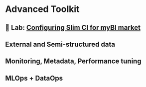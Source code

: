 # Advanced Toolkit

<!-- Изучим сложные и продвинутые фишки в работе с Хранилищем Данных: 
Настроим мониторинг и сбор ключевых метрик Хранилища Данных.
Задействуем возможности тесной работы с Data Lake (External Data) и полу-структурированными данными.
Найдем точки сопрокосновения с Data Scientists, проведем обзор возможностей современных СУБД в сфере распределенного ML. -->

## 🚀 Lab: [Configuring Slim CI for myBI market](https://github.com/kzzzr/mybi-dbt-showcase)

<!-- - Configuring CI + CD, --state and --defer -->
## External and Semi-structured data

<!-- - Querying semistructured data: navigation, unnesting (arrays), object unpivoting (https://docs.aws.amazon.com/redshift/latest/dg/query-super.html)
- External + Semi-structured data -->
<!-- - Extending dbt with packages -->
<!-- - Writing your own dbt module -->
## Monitoring, Metadata, Performance tuning

<!-- - Занятие 12. Вопросы оптимизации производительности.
- dbt Metadata: logging, dbt Artifacts
- Workload management -->
## MLOps + DataOps

<!-- - Занятие 30. DWH: Reverse-ETL.
- Занятие 31. DWH: Machine Learning capabilities.
- Reverse ELT, ML capabilities -->
